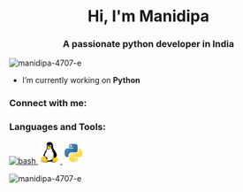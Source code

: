 <h1 align="center">Hi, I'm Manidipa</h1>
<h3 align="center">A passionate python developer in India</h3>

<p align="left"> <img src="https://komarev.com/ghpvc/?username=manidipa-4707-e&label=Profile%20views&color=0e75b6&style=flat" alt="manidipa-4707-e" /> </p>

- I’m currently working on **Python**

<h3 align="left">Connect with me:</h3>
<p align="left">
</p>

<h3 align="left">Languages and Tools:</h3>
<p align="left"> <a href="https://www.gnu.org/software/bash/" target="_blank" rel="noreferrer"> <img src="https://www.vectorlogo.zone/logos/gnu_bash/gnu_bash-icon.svg" alt="bash" width="40" height="40"/> </a> <a href="https://www.linux.org/" target="_blank" rel="noreferrer"> <img src="https://raw.githubusercontent.com/devicons/devicon/master/icons/linux/linux-original.svg" alt="linux" width="40" height="40"/> </a> <a href="https://www.python.org" target="_blank" rel="noreferrer"> <img src="https://raw.githubusercontent.com/devicons/devicon/master/icons/python/python-original.svg" alt="python" width="40" height="40"/> </a>  </p>

<p><img align="center" src="https://github-readme-stats.vercel.app/api/top-langs?username=manidipa-4707-e&show_icons=true&locale=en&layout=compact" alt="manidipa-4707-e" /></p>
